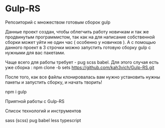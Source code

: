 # Gulp-RS

Репозиторий с множеством готовым сборок gulp

Данные проект создан, чтобы облегчить работу новичкам и так же продвинутым программистом, так как на для написание собственной сборки может уйти не один час ( особенно у новичков ). А с помощью данного проект в 3 строчки можно запустить готовую сборку gulp с нужными для вас пакетами. 

Чаще всего для работы требует - pug scss babel. Для этого случая есть уже сборка :
npm clone -b sets https://github.com/kah3vich/Gulp-RS.git

После того, как все файлы клонировалась вам нужно установить нужны пакеты и запустить сборку, и начать творить!

npm i
gulp 

Приятной работы с Gulp-RS

Список технологий и инструментов 

sass (scss)
pug
babel 
less
typescript

